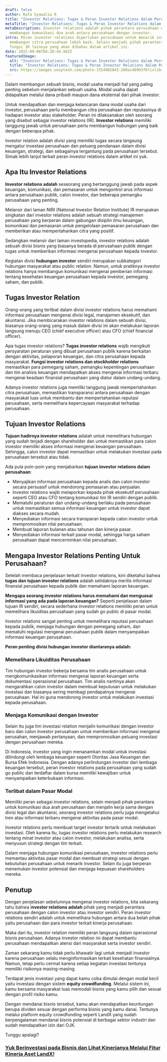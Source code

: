 ```yaml
---
draft: false
author: Rafa Syawalia R
title: "Investor Relations: Tugas & Peran Investor Relations dalam Perusahaan"
metaTitle: "Investor Relations: Tugas & Peran Investor Relations dalam Perusahaan"
metaDescription: Investor relations adalah pihak perantara perusahaan dalam
  membangun komunikasi dua arah antara perusahaan dengan investor.
intro: Peran investor relations diperlukan perusahaan untuk menarik investor dan
  membangun citra perusahaan lebih baik. Selain menjadi pihak perantara, simak
  fungsi IR lainnya yang akan dibahas dalam artikel ini.
date: 2022-09-06T04:20:44.942Z
featuredImage:
  alt: "Investor Relations: Tugas & Peran Investor Relations dalam Perusahaan"
  title: "Investor Relations: Tugas & Peran Investor Relations dalam Perusahaan"
  src: https://images.unsplash.com/photo-1554902843-260acd0993f8?ixlib=rb-1.2.1&ixid=MnwxMjA3fDB8MHxwaG90by1wYWdlfHx8fGVufDB8fHx8&auto=format&fit=crop&w=1470&q=80
---
```

Dalam membangun sebuah bisnis, modal usaha menjadi hal yang paling penting sebelum menjalankan sebuah usaha. Modal usaha dapat didapatkan melalui dana pribadi maupun dana eksternal dari pihak investor.

Untuk mendapatkan dan menjaga kelancaran dana modal usaha dari investor, perusahaan perlu membangun citra perusahaan dan reputasinya di hadapan investor atau stakeholder. Peran ini dilaksanakan oleh seorang yang disebut sebagai investor relations (IR). **Investor relations** memiliki tanggung jawab untuk perusahaan perlu membangun hubungan yang baik dengan beberapa pihak. 

Investor relation adalah divisi yang memiliki tugas secara langsung mengatur investasi perusahaan dan peluang pendanaan dalam divisi keuangan, strategi, dan sebagainya tergantung pada perusahaan tersebut. Simak lebih lanjut terkait peran investor relations dalam artikel ini yuk.

## Apa Itu Investor Relations

**Investor relations adalah** seseorang yang bertanggung jawab pada aspek keuangan, komunikasi, dan pemasaran untuk mengontrol arus informasi antara perusahaan publik, calon investor, dan beberapa pemangku perusahaan yang penting. 

Melansir dari laman NIRI (National Investor Relation Institute) IR merupakan singkatan dari investor relations adalah sebuah strategi manajemen perusahaan yang berperan dalam gabungan disiplin ilmu keuangan, komunikasi dan pemasaran untuk pengelolaan pemasaran perusahaan dan memberikan atau mempertahankan citra yang positif.

Sedangkan melansir dari laman investopedia, investor relations adalah sebuah divisi bisnis yang biasanya berada di perusahaan publik dengan tugas untuk memberikan informasi mengenai perusahaan kepada investor. 

Kegiatan divisi **hubungan investor** sendiri merupakan subkategori hubungan masyarakat atau public relation. Namun, untuk pratiknya investor relations hanya membangun komunikasi mengenai pemberian informasi tentang kesehatan keuangan perusahaan kepada investor, pemegang saham, dan publik.

## Tugas Investor Relation

Orang-orang yang terlibat dalam divisi investor relations harus memahami informasi perusahaan mengenai divisi legal, manajemen eksekutif, dan akuntansi. Jika membicarakan investor relations dalam sebuah divisi, biasanya orang-orang yang masuk dalam divisi ini akan melakukan laporan langsung menuju CEO (chief executive officer) atau CFO (chief financial officer).

Apa tugas investor relations? **Tugas investor relations** wajib mengikuti persyaratan peraturan yang dibuat perusahaan publik karena berkaitan dengan aktivitas, pelaporan keuangan, dan citra perusahaan kepada masyarakat. **Fungsi investor relations dan stockholder relations** memastikan para pemegang saham, pemangku kepentingan perusahaan dan tim analisis keuangan mendapatkan akses mengenai informasi terbaru mengenai keadaan finansial perusahaan yang diatur dalam undang-undang.

Adanya investor relations juga memiliki tanggung jawab mempertahankan citra perusahaan, memastikan transparansi antara perusahaan dengan masyarakat luas untuk membantu dan mempertahankan reputasi perusahaan, serta memelihara kepercayaan masyarakat terhadap perusahaan.

## Tujuan Investor Relations

**Tujuan hadirnya investor relations** adalah untuk memelihara hubungan yang sudah terjadi dengan shareholder  dan untuk memastikan para calon investor memiliki akses informasi mengenai keuangan perusahaan. Sehingga, calon investor dapat memastikan untuk melakukan investasi pada perusahaan tersebut atau tidak. 

Ada pula poin-poin yang menjabarkan **tujuan investor relations dalam perusahaan**:

* Menyajikan informasi perusahaan kepada analis dan calon investor secara persuasif untuk mendorong pemasaran atau penjualan.
* Investor relations wajib melaporkan kepada pihak eksekutif perusahaan seperti CEO atau CFO tentang komunikasi tim IR sendiri dengan publik.
* Mematuhi peraturan dan undang-undang berlaku pada perusahaan untuk memastikan semua informasi keuangan untuk investor dapat diakses secara mudah.
* Menyediakan informasi secara transparan kepada calon investor untuk mempromosikan nilai perusahaan.
* Membuat laporan bulanan atau tahunan dan kinerja pasar.
* Menyediakan informasi terkait pasar modal, sehingga harga saham perusahaan dapat mencerminkan nilai perusahaan.

## Mengapa Investor Relations Penting Untuk Perusahaan?

Setelah membaca penjelasan terkait investor relations, kini diketahui bahwa **tugas dan tujuan investor relations** adalah setidaknya merilis informasi finansial perusahaan kepada publik dan memahami laporan keuangan. 

**Mengapa seorang investor relations harus memahami dan menguasai informasi yang ada pada laporan keuangan?** Seperti penjelasan dalam tujuan IR sendiri, secara sederhana investor relations memiliki peran untuk memelihara likuiditas perusahaan yang sudah go public di pasar modal. 

Investor relations sangat penting untuk memelihara reputasi perusahaan kepada publik, menjaga hubungan dengan pemegang saham, dan mematuhi regulasi mengenai perusahaan publik dalam menyampaikan informasi keuangan perusahaan. 

**Peran penting divisi hubungan investor diantaranya adalah:**

### Memelihara Likuiditas Perusahaan

Tim hubungan investor bekerja bersama tim analis perusahaan untuk mengkomunikasikan informasi mengenai laporan keuangan serta dokumentasi operasional perusahaan. Tim analis nantinya akan mengarahkan calon investor dalam membuat keputusan untuk melakukan investasi dan biasanya sering membagi pendapatnya mengenai perusahaan. Hal ini guna mendorong investor untuk melakukan investasi kepada perusahaan.

### Menjaga Komunikasi dengan Investor

Selain itu juga tim investasi relation menjalin komunikasi dengan investor baru dan calon investor perusahaan untuk memberikan informasi mengenai perusahan, menjawab pertanyaan, dan mempromosikan peluang investasi dengan perusahaan mereka.

Di Indonesia, investor yang ingin menanamkan modal untuk investasi dilindungi oleh lembaga keuangan seperti Otoritas Jasa Keuangan dan Bursa Efek Indonesia. Dengan adanya perlindungan investor dari lembaga keuangan tersebut, peran investor relations pada perusahaan yang sudah go public dan terdaftar dalam bursa memiliki kewajiban untuk menyampaikan keterbukaan informasi.

### Terlibat dalam Pasar Modal

Memiliki peran sebagai investor relations, selain menjadi pihak perantara untuk komunikasi dua arah perusahaan dan menjalin kerja sama dengan divisi legal dan akuntansi, seorang investor relations perlu juga mengetahui tren atau informasi terbaru mengenai aktivitas pada pasar modal. 

Investor relations perlu membuat target investor tertarik untuk melakukan investasi. Oleh karena itu, tugas investor relations perlu melakukan research tentang minat investor atau calon investor, melakukan analisa, serta menyusun strategi dengan tim terkait.

Dalam menjaga hubungan komunikasi perusahaan, investor relations perlu memantau aktivitas pasar modal dan membuat strategi sesuai dengan kebutuhan perusahaan untuk menarik investor. Selain itu juga berperan menemukan investor potensial dan menjaga kepuasan shareholders mereka.

## Penutup

Dengan penjelasan sebelumnya mengenai investor relations, kita sekarang tahu bahwa i**nvestor relations adalah** pihak yang menjadi perantara perusahaan dengan calon investor atau investor sendiri. Peran investor relations sendiri adalah untuk memelihara hubungan antara dua belah pihak yaitu perusahaan dan para investor terkait kinerja perusahaan.

Maka dari itu, investor relation memiliki peran langsung dalam operasional bisnis perusahaan. Adanya investor relation ini dapat membantu perusahaan mendapatkan atensi dari masyarakat serta investor sendiri. 

Zaman sekarang kamu tidak perlu khawatir lagi untuk menjadi investor karena perusahaan selalu menginformasikan terkait kesehatan finansialnya. Namun, tetap perlu cermat karena setiap kegiatan investasi tentunya memiliki risikonya masing-masing. 

Terdapat jenis investasi yang dapat kamu coba dimulai dengan modal kecil yaitu investasi dengan sistem **equity crowdfunding**. Melalui sistem ini, kamu bersama masyarakat luas memodali bisnis yang kamu pilih dan sesuai dengan profil risiko kamu.

Dengan mendanai bisnis tersebut, kamu akan mendapatkan keuntungan berupa dividen sesuai dengan performa bisnis yang kamu danai. Tentunya melalui platform equity crowdfunding seperti LandX yang sudah berpengalaman mendanai bisnis potensial di berbagai sektor industri dan sudah mendapatkan izin dari OJK.

Tunggu apalagi?

### [Yuk Berinvestasi pada Bisnis dan Lihat Kinerjanya Melalui Fitur Kinerja Aset LandX!](https://landx.id/)